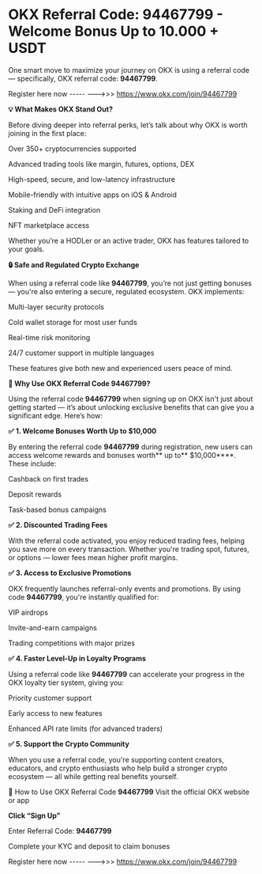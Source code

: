 # OKX Referral Code: 94467799  -  Welcome Bonus Up to 10.000 + USDT




One smart move to maximize your journey on OKX is using a referral code — specifically, OKX referral code: **94467799**.



Register here now    ----- --->>>  https://www.okx.com/join/94467799
  

**💡 What Makes OKX Stand Out?**

Before diving deeper into referral perks, let’s talk about why OKX is worth joining in the first place:

Over 350+ cryptocurrencies supported

Advanced trading tools like margin, futures, options, DEX

High-speed, secure, and low-latency infrastructure

Mobile-friendly with intuitive apps on iOS & Android

Staking and DeFi integration

NFT marketplace access

Whether you’re a HODLer or an active trader, OKX has features tailored to your goals.

**🔒 Safe and Regulated Crypto Exchange**

When using a referral code like **94467799**, you’re not just getting bonuses — you're also entering a secure, regulated ecosystem. OKX implements:

Multi-layer security protocols

Cold wallet storage for most user funds

Real-time risk monitoring

24/7 customer support in multiple languages

These features give both new and experienced users peace of mind.



**🎁 Why Use OKX Referral Code 94467799?**

Using the referral code **94467799** when signing up on OKX isn't just about getting started — it’s about unlocking exclusive benefits that can give you a significant edge. Here’s how:

**✅ 1. Welcome Bonuses Worth Up to $10,000**

By entering the referral code **94467799** during registration, new users can access welcome rewards and bonuses worth** up to** $10,000****. These include:

Cashback on first trades

Deposit rewards

Task-based bonus campaigns

**✅ 2. Discounted Trading Fees**

With the referral code activated, you enjoy reduced trading fees, helping you save more on every transaction. Whether you're trading spot, futures, or options — lower fees mean higher profit margins.

**✅ 3. Access to Exclusive Promotions**

OKX frequently launches referral-only events and promotions. By using code **94467799**, you're instantly qualified for:

VIP airdrops

Invite-and-earn campaigns

Trading competitions with major prizes

**✅ 4. Faster Level-Up in Loyalty Programs**

Using a referral code like **94467799** can accelerate your progress in the OKX loyalty tier system, giving you:

Priority customer support

Early access to new features

Enhanced API rate limits (for advanced traders)

**✅ 5. Support the Crypto Community**

When you use a referral code, you're supporting content creators, educators, and crypto enthusiasts who help build a stronger crypto ecosystem — all while getting real benefits yourself.

🚀 How to Use OKX Referral Code **94467799**
Visit the official OKX website or app

**Click “Sign Up”**

Enter Referral Code: **94467799**

Complete your KYC and deposit to claim bonuses


Register here now    ----- --->>>  https://www.okx.com/join/94467799
